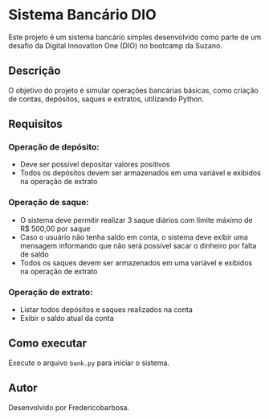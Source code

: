 # Sistema Bancário DIO

Este projeto é um sistema bancário simples desenvolvido como parte de um desafio da Digital Innovation One (DIO) no bootcamp da Suzano.

## Descrição
O objetivo do projeto é simular operações bancárias básicas, como criação de contas, depósitos, saques e extratos, utilizando Python.

## Requisitos 
### Operação de depósito:
 - Deve ser possível depositar valores positivos
 - Todos os depósitos devem ser armazenados em uma variável e exibidos na operação de extrato

### Operação de saque:
 - O sistema deve permitir realizar 3 saque diários com limite máximo de R$ 500,00 por saque
 - Caso o usuário não tenha saldo em conta, o sistema deve exibir uma mensagem informando que não será possível sacar o dinheiro por falta de saldo
 - Todos os saques devem ser armazenados em uma variável e exibidos na operação de extrato

### Operação de extrato:
 - Listar todos depósitos e saques realizados na conta
 - Exibir o saldo atual da conta

## Como executar
Execute o arquivo `bank.py` para iniciar o sistema.

## Autor
Desenvolvido por Fredericobarbosa.
